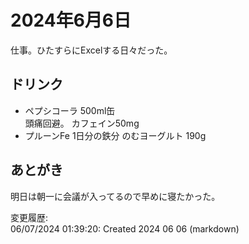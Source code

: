 # 2024年6月6日

仕事。ひたすらにExcelする日々だった。

## ドリンク

- ペプシコーラ 500ml缶  
頭痛回避。
カフェイン50mg
- プルーンFe 1日分の鉄分 のむヨーグルト 190g

## あとがき

明日は朝一に会議が入ってるので早めに寝たかった。

変更履歴:  
06/07/2024 01:39:20: Created 2024 06 06 (markdown)  
